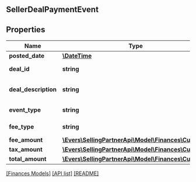 ## SellerDealPaymentEvent

## Properties

Name | Type | Description | Notes
------------ | ------------- | ------------- | -------------
**posted_date** | [**\DateTime**](\DateTime.md) |  | [optional]
**deal_id** | **string** | The unique identifier of the deal. | [optional]
**deal_description** | **string** | The internal description of the deal. | [optional]
**event_type** | **string** | The type of event: SellerDealComplete. | [optional]
**fee_type** | **string** | The type of fee: RunLightningDealFee. | [optional]
**fee_amount** | [**\Evers\SellingPartnerApi\Model\Finances\Currency**](Currency.md) |  | [optional]
**tax_amount** | [**\Evers\SellingPartnerApi\Model\Finances\Currency**](Currency.md) |  | [optional]
**total_amount** | [**\Evers\SellingPartnerApi\Model\Finances\Currency**](Currency.md) |  | [optional]

[[Finances Models]](../) [[API list]](../../Api) [[README]](../../../README.md)
